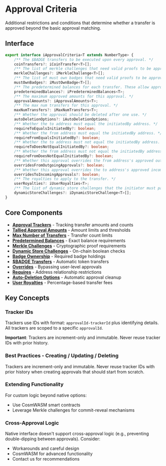 # Approval Criteria

Additional restrictions and conditions that determine whether a transfer is approved beyond the basic approval matching.

## Interface

```typescript
export interface iApprovalCriteria<T extends NumberType> {
    /** The $BADGE transfers to be executed upon every approval. */
    coinTransfers?: iCoinTransfer<T>[];
    /** The list of merkle challenges that need valid proofs to be approved. */
    merkleChallenges?: iMerkleChallenge<T>[];
    /** The list of must own badges that need valid proofs to be approved. */
    mustOwnBadges?: iMustOwnBadge<T>[];
    /** The predetermined balances for each transfer. These allow approvals to use predetermined balance amounts rather than an incrementing tally system. */
    predeterminedBalances?: iPredeterminedBalances<T>;
    /** The maximum approved amounts for this approval. */
    approvalAmounts?: iApprovalAmounts<T>;
    /** The max num transfers for this approval. */
    maxNumTransfers?: iMaxNumTransfers<T>;
    /** Whether the approval should be deleted after one use. */
    autoDeletionOptions?: iAutoDeletionOptions;
    /** Whether the to address must equal the initiatedBy address. */
    requireToEqualsInitiatedBy?: boolean;
    /** Whether the from address must equal the initiatedBy address. */
    requireFromEqualsInitiatedBy?: boolean;
    /** Whether the to address must not equal the initiatedBy address. */
    requireToDoesNotEqualInitiatedBy?: boolean;
    /** Whether the from address must not equal the initiatedBy address. */
    requireFromDoesNotEqualInitiatedBy?: boolean;
    /** Whether this approval overrides the from address's approved outgoing transfers. */
    overridesFromOutgoingApprovals?: boolean;
    /** Whether this approval overrides the to address's approved incoming transfers. */
    overridesToIncomingApprovals?: boolean;
    /** The royalties to apply to the transfer. */
    userRoyalties?: iUserRoyalties<T>;
    /** The list of dynamic store challenges that the initiator must pass for approval. */
    dynamicStoreChallenges?: iDynamicStoreChallenge<T>[];
}
```

## Core Components

-   **[Approval Trackers](approval-trackers.md)** - Tracking transfer amounts and counts
-   **[Tallied Approval Amounts](tallied-approval-amounts.md)** - Amount limits and thresholds
-   **[Max Number of Transfers](max-number-of-transfers.md)** - Transfer count limits
-   **[Predetermined Balances](predetermined-balances.md)** - Exact balance requirements
-   **[Merkle Challenges](merkle-challenges.md)** - Cryptographic proof requirements
-   **[Dynamic Store Challenges](dynamic-store-challenges.md)** - On-chain boolean checks
-   **[Badge Ownership](badge-ownership.md)** - Required badge holdings
-   **[$BADGE Transfers](usdbadge-transfers.md)** - Automatic token transfers
-   **[Overrides](overrides.md)** - Bypassing user-level approvals
-   **[Requires](requires.md)** - Address relationship restrictions
-   **[Auto-Deletion Options](auto-deletion-options.md)** - Automatic approval cleanup
-   **[User Royalties](user-royalties.md)** - Percentage-based transfer fees

## Key Concepts

### Tracker IDs

Trackers use IDs with format: `approvalId-trackerId` plus identifying details. All trackers are scoped to a specific `approvalId`.

**Important**: Trackers are increment-only and immutable. Never reuse tracker IDs with prior history.

### Best Practices - Creating / Updating / Deleting

Trackers are increment-only and immutable. Never reuse tracker IDs with prior history when creating approvals that should start from scratch.

### Extending Functionality

For custom logic beyond native options:

-   Use CosmWASM smart contracts
-   Leverage Merkle challenges for commit-reveal mechanisms

### Cross-Approval Logic

Native interface doesn't support cross-approval logic (e.g., preventing double-dipping between approvals). Consider:

-   Workarounds and careful design
-   CosmWASM for advanced functionality
-   Contact us for recommendations
